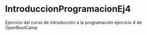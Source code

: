 # IntroduccionProgramacionEj4
Ejercicio del curso de introducción a la programación ejercicio 4 de OpenBootCamp
